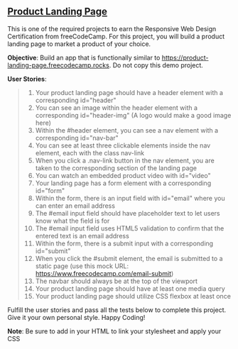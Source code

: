 ## [Product Landing Page](https://www.freecodecamp.org/learn/2022/responsive-web-design/build-a-product-landing-page-project/build-a-product-landing-page)
This is one of the required projects to earn the Responsive Web Design Certification from freeCodeCamp.
For this project, you will build a product landing page to market a product of your choice.

**Objective**: Build an app that is functionally similar to https://product-landing-page.freecodecamp.rocks. Do not copy this demo project.

**User Stories**:
> 1. Your product landing page should have a header element with a corresponding id="header"
> 2. You can see an image within the header element with a corresponding id="header-img" (A logo would make a good image here)
> 3. Within the #header element, you can see a nav element with a corresponding id="nav-bar"
> 4. You can see at least three clickable elements inside the nav element, each with the class nav-link
> 5. When you click a .nav-link button in the nav element, you are taken to the corresponding section of the landing page
> 6. You can watch an embedded product video with id="video"
> 7. Your landing page has a form element with a corresponding id="form"
> 8. Within the form, there is an input field with id="email" where you can enter an email address
> 9. The #email input field should have placeholder text to let users know what the field is for
> 10. The #email input field uses HTML5 validation to confirm that the entered text is an email address
> 11. Within the form, there is a submit input with a corresponding id="submit"
> 12. When you click the #submit element, the email is submitted to a static page (use this mock URL: https://www.freecodecamp.com/email-submit)
> 13. The navbar should always be at the top of the viewport
> 14. Your product landing page should have at least one media query
> 15. Your product landing page should utilize CSS flexbox at least once

Fulfill the user stories and pass all the tests below to complete this project. Give it your own personal style. Happy Coding!

**Note**: Be sure to add <link rel="stylesheet" href="styles.css"> in your HTML to link your stylesheet and apply your CSS
